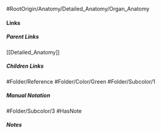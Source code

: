 #RootOrigin/Anatomy/Detailed_Anatomy/Organ_Anatomy
#### Links
##### Parent Links
[[Detailed_Anatomy]]
##### Children Links
#Folder/Reference
#Folder/Color/Green
#Folder/Subcolor/1
##### Manual Notation
#Folder/Subcolor/3
#HasNote
##### Notes
